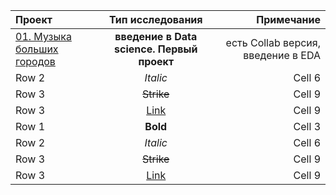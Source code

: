 | Проект  | Тип исследования | Примечание |
|:------------- |:---------------:| -------------:|
| [01. Музыка больших городов]([dot.com](https://github.com/Suntinel/projects_1/tree/426640cd558c497ce8b02ece63daa0384802513e/folder_1))         | **введение в Data science. Первый проект**        | есть Collab версия, введение в EDA      |
| Row 2         | *Italic*        | Cell 6        |
| Row 3         | ~~Strike~~      | Cell 9        |
| Row 3         | [Link](dot.com) | Cell 9        |
| Row 1         | **Bold**        | Cell 3        |
| Row 2         | *Italic*        | Cell 6        |
| Row 3         | ~~Strike~~      | Cell 9        |
| Row 3         | [Link](dot.com) | Cell 9        |
